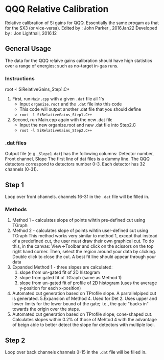 # QQQ Relative Calibration
Relative calibration of Si gains for QQQ. Essentially the same progam as that for the SX3 (or vice-versa).
Edited by : John Parker , 2016Jan22
Developed by : Jon Lighthall, 2016.12
## General Usage
The data for the QQQ relaive gains calibration should have high statistics over a range of energies; such as no-target in-gas runs.
### Instructions
root -l SiRelativeGains_Step1.C+
1. First, run `Main.cpp` with a given `.dat` file all 1's
   * Input `organize.root` and the `.dat` file into this code
   * This code will output another .dat file that you should define
   * `root -l SiRelativeGains_Step1.C++`
2. Second, run Main.cpp again with the new .dat file
   * Input the new organize.root and new .dat file into Step2.C
   * `root -l SiRelativeGains_Step2.C++`

### .dat files
Output file (e.g.`_Slope1.dat`) has the following columns:
Detector number, Front channel, Slope
The first line of dat files is a dummy line.
The QQQ detectors correspond to detectors number 0-3. Each detector has 32 channels (0-31).

## Step 1
Loop over front channels. channels 16-31 in the `.dat` file will be filled in.

### Methods 
1. Method 1 - calculates slope of points wihtin pre-defined cut using TGraph
2. Method 2 - calculates slope of points wihtin user-defined cut using TGraph
   This method works very similar to method 1, except that instead of a predefined cut, the user must
   draw their own graphical cut. To do this, in the canvas: View->Toolbar and click on the scissors on the top
   right hand corner. Then, select the region around your data by clicking. Double click to close the cut.
   A best fit line should appear through your data
3. Expanded Method 1 - three slopes are calculated:		
   1) slope from un-gated fit of 2D histogram		
   2) slope from gated fit of TGraph (same as Method 1)		
   3) slope from un-gated fit of profile of 2D histogram (uses the average y-position for each x-position)
4. Automated cut generation based on TProfile slope. A parrallelpiped cut is generated.
5.Expansion of Method 4. Used for Det 2. Uses upper and lower limits for the lower bound of the gate; i.e., the gate "backs in" towards the origin over the steps.
6. Automated cut generation based on TProfile slope; cone-shaped cut. Calculates slopes within 0.2% of those of Mehtod 4 with the advantage of beign able to better detect the slope for detectors with multiple loci.

## Step 2
Loop over back channels
channels 0-15 in the `.dat` file will be filled in.